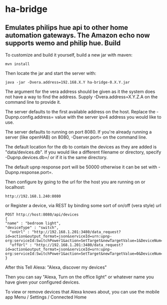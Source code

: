 # ha-bridge
Emulates philips hue api to other home automation gateways.  The Amazon echo now supports wemo and philip hue.
Build
-----

To customize and build it yourself, build a new jar with maven:
```
mvn install
```
Then locate the jar and start the server with:
```
java -jar -Dvera.address=192.168.X.Y ha-bridge-0.X.Y.jar
```
The argument for the vera address should be given as it the system does not have a way to find the address. Supply -Dvera.address=X.Y.Z.A on the command line to provide it.

The server defaults to the first available address on the host. Replace the -Dupnp.config.address=<ip address> value with the server ipv4 address you would like to use. 

The server defaults to running on port 8080. If you're already running a server (like openHAB) on 8080, -Dserver.port=<port> on the command line.

The default location for the db to contain the devices as they are added is "data/devices.db". If you would like a different filename or directory, specify -Dupnp.devices.db=<directory>/<filename> or <filename> if it is the same directory.

The default upnp response port will be 50000 otherwise it can be set with -Dupnp.response.port=<port>.

Then configure by going to the url for the host you are running on or localhost: 
```
http://192.168.1.240:8080
```
or Register a device, via REST by binding some sort of on/off (vera style) url
```
POST http://host:8080/api/devices
{
"name" : "bedroom light",
"deviceType" : "switch",
  "onUrl" : "http://192.168.1.201:3480/data_request?id=action&output_format=json&serviceId=urn:upnp-org:serviceId:SwitchPower1&action=SetTarget&newTargetValue=1&DeviceNum=41",
  "offUrl" : "http://192.168.1.201:3480/data_request?id=action&output_format=json&serviceId=urn:upnp-org:serviceId:SwitchPower1&action=SetTarget&newTargetValue=0&DeviceNum=41"
}
```

After this Tell Alexa: "Alexa, discover my devices"

Then you can say "Alexa, Turn on the office light" or whatever name you have given your configured devices.

To view or remove devices that Alexa knows about, you can use the mobile app Menu / Settings / Connected Home
